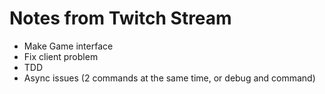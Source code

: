 # Notes from Twitch Stream
- Make Game interface
- Fix client problem
- TDD
- Async issues (2 commands at the same time, or debug and command)